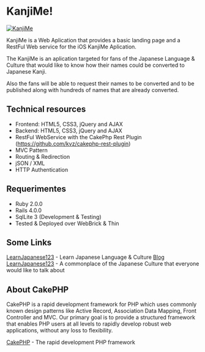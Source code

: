 KanjiMe! 
========

[![KanjiMe](http://kanjime.learnjapanese123.com/ico/icon-114.png)](http://kanjime.learnjapanese123.com)

KanjiMe is a Web Aplication that provides a basic landing page and a RestFul Web service for the iOS KanjiMe Aplication.

The KanjiMe is an aplication targeted for fans of the Japanese Language & Culture that would like to know how their names could be converted to Japanese Kanji. 

Also the fans will be able to request their names to be converted and to be published along with hundreds of names that are already converted.


Technical resources
-------------------

* Frontend: HTML5, CSS3, jQuery and AJAX
* Backend: HTML5, CSS3, jQuery and AJAX
* RestFul WebService with the CakePhp Rest Plugin (https://github.com/kvz/cakephp-rest-plugin)
* MVC Pattern
* Routing & Redirection
* jSON / XML
* HTTP Authentication

Requerimentes
-------------
* Ruby 2.0.0
* Rails 4.0.0
* SqlLite 3 (Development & Testing)
* Tested & Deployed over WebBrick & Thin

Some Links
----------------

[LearnJapanese123](http://www.learnjapanese123.com/) - Learn Japanese Language & Culture
[Blog LearnJapanese123](http://blog.learnjapanese123.com/) - A commonplace of the Japanese Culture that everyone would like to talk about


About CakePHP
-------------

CakePHP is a rapid development framework for PHP which uses commonly known design patterns like Active Record, Association Data Mapping, Front Controller and MVC. Our primary goal is to provide a structured framework that enables PHP users at all levels to rapidly develop robust web applications, without any loss to flexibility.

[CakePHP](http://www.cakephp.org) - The rapid development PHP framework

